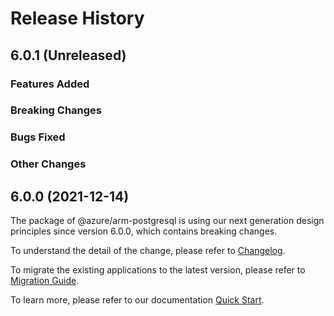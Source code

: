 # Release History

## 6.0.1 (Unreleased)

### Features Added

### Breaking Changes

### Bugs Fixed

### Other Changes

## 6.0.0 (2021-12-14)

The package of @azure/arm-postgresql is using our next generation design principles since version 6.0.0, which contains breaking changes.

To understand the detail of the change, please refer to [Changelog](https://aka.ms/js-track2-changelog).

To migrate the existing applications to the latest version, please refer to [Migration Guide](https://aka.ms/js-track2-migration-guide).

To learn more, please refer to our documentation [Quick Start](https://aka.ms/js-track2-quickstart).
